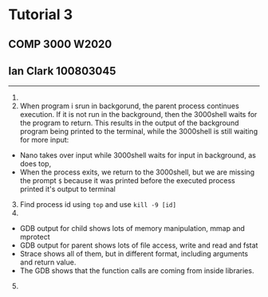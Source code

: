 # Tutorial 3 
## COMP 3000 W2020
## Ian Clark 100803045

---


1. 
2. When program i srun in backgorund, the parent process continues execution. If it is not run in the background, then the 3000shell waits for the program to return. This results in the output of the background program being printed to the terminal, while the 3000shell is still waiting for more input:
* Nano takes over input while 3000shell waits for input in background, as does top, 
* When the process exits, we return to the 3000shell, but we are missing the prompt `$` because it was printed before the executed process printed it's output to terminal
3. Find process id using `top` and use `kill -9 [id]`
4. 
* GDB output for child shows lots of memory manipulation, mmap and mprotect 
* GDB output for parent shows lots of file access, write and read and fstat
* Strace shows all of them, but in different format, including arguments and return value.
* The GDB shows that the function calls are coming from inside libraries. 
5. 


